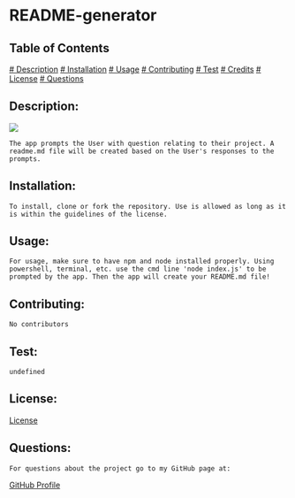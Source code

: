 # README-generator

## Table of Contents

  [# Description](#description)
  [# Installation](#installation)
  [# Usage](#usage)
  [# Contributing](#contributing)
  [# Test](#test)
  [# Credits](#credits)
  [# License](#license)
  [# Questions](#questions)

  ## Description:
  ![]("./exampleREADME/demo.mp4")

    The app prompts the User with question relating to their project. A readme.md file will be created based on the User's responses to the prompts.
  ## Installation: 
    To install, clone or fork the repository. Use is allowed as long as it is within the guidelines of the license.
  ## Usage:
    For usage, make sure to have npm and node installed properly. Using powershell, terminal, etc. use the cmd line 'node index.js' to be prompted by the app. Then the app will create your README.md file!
  ## Contributing: 
    No contributors
  ## Test: 
    undefined
  ## License:  

  [License](https://opensource.org/licenses/MIT)

  ## Questions: 
    For questions about the project go to my GitHub page at:

  [GitHub Profile](https://github.com/Nardacyon)
